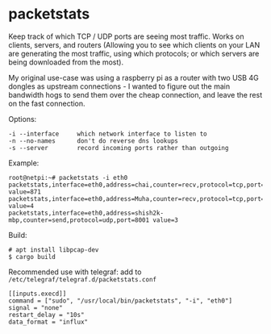 packetstats
===========

Keep track of which TCP / UDP ports are seeing most traffic. Works on clients,
servers, and routers (Allowing you to see which clients on your LAN are
generating the most traffic, using which protocols; or which servers are
being downloaded from the most).

My original use-case was using a raspberry pi as a router with two USB 4G
dongles as upstream connections - I wanted to figure out the main bandwidth
hogs to send them over the cheap connection, and leave the rest on the fast
connection.

Options:
```
-i --interface     which network interface to listen to
-n --no-names      don't do reverse dns lookups
-s --server        record incoming ports rather than outgoing
```

Example:
```
root@netpi:~# packetstats -i eth0
packetstats,interface=eth0,address=chai,counter=recv,protocol=tcp,port=8086 value=871
packetstats,interface=eth0,address=Muha,counter=recv,protocol=tcp,port=22067 value=4
packetstats,interface=eth0,address=shish2k-mbp,counter=send,protocol=udp,port=8001 value=3
```

Build:
```
# apt install libpcap-dev
$ cargo build
```

Recommended use with telegraf: add to `/etc/telegraf/telegraf.d/packetstats.conf`
```
[[inputs.execd]]
command = ["sudo", "/usr/local/bin/packetstats", "-i", "eth0"]
signal = "none"
restart_delay = "10s"
data_format = "influx"
```
